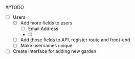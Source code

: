 ##TODO

- [ ] Users
    - [ ] Add more fields to users
        - [ ] Email Address
        - [ ] 
    - [ ] Add those fields to API, register route and front-end
    - [ ] Make usernames unique
- [ ] Create interface for adding new garden